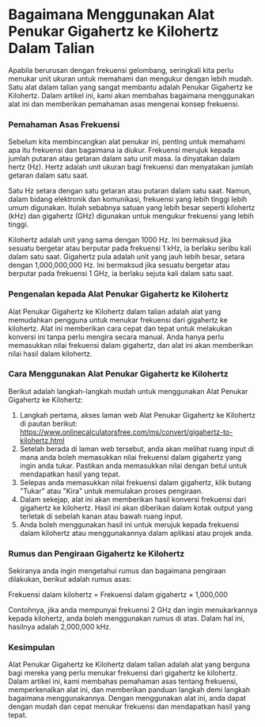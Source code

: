Bagaimana Menggunakan Alat Penukar Gigahertz ke Kilohertz Dalam Talian
======================================================================

Apabila berurusan dengan frekuensi gelombang, seringkali kita perlu menukar unit ukuran untuk memahami dan mengukur dengan lebih mudah. Satu alat dalam talian yang sangat membantu adalah Penukar Gigahertz ke Kilohertz. Dalam artikel ini, kami akan membahas bagaimana menggunakan alat ini dan memberikan pemahaman asas mengenai konsep frekuensi.

### Pemahaman Asas Frekuensi

Sebelum kita membincangkan alat penukar ini, penting untuk memahami apa itu frekuensi dan bagaimana ia diukur. Frekuensi merujuk kepada jumlah putaran atau getaran dalam satu unit masa. Ia dinyatakan dalam hertz (Hz). Hertz adalah unit ukuran bagi frekuensi dan menyatakan jumlah getaran dalam satu saat.

Satu Hz setara dengan satu getaran atau putaran dalam satu saat. Namun, dalam bidang elektronik dan komunikasi, frekuensi yang lebih tinggi lebih umum digunakan. Itulah sebabnya satuan yang lebih besar seperti kilohertz (kHz) dan gigahertz (GHz) digunakan untuk mengukur frekuensi yang lebih tinggi.

Kilohertz adalah unit yang sama dengan 1000 Hz. Ini bermaksud jika sesuatu bergetar atau berputar pada frekuensi 1 kHz, ia berlaku seribu kali dalam satu saat. Gigahertz pula adalah unit yang jauh lebih besar, setara dengan 1,000,000,000 Hz. Ini bermaksud jika sesuatu bergetar atau berputar pada frekuensi 1 GHz, ia berlaku sejuta kali dalam satu saat.

### Pengenalan kepada Alat Penukar Gigahertz ke Kilohertz

Alat Penukar Gigahertz ke Kilohertz dalam talian adalah alat yang memudahkan pengguna untuk menukar frekuensi dari gigahertz ke kilohertz. Alat ini memberikan cara cepat dan tepat untuk melakukan konversi ini tanpa perlu mengira secara manual. Anda hanya perlu memasukkan nilai frekuensi dalam gigahertz, dan alat ini akan memberikan nilai hasil dalam kilohertz.

### Cara Menggunakan Alat Penukar Gigahertz ke Kilohertz

Berikut adalah langkah-langkah mudah untuk menggunakan Alat Penukar Gigahertz ke Kilohertz:

1. Langkah pertama, akses laman web Alat Penukar Gigahertz ke Kilohertz di pautan berikut: <https://www.onlinecalculatorsfree.com/ms/convert/gigahertz-to-kilohertz.html>
2. Setelah berada di laman web tersebut, anda akan melihat ruang input di mana anda boleh memasukkan nilai frekuensi dalam gigahertz yang ingin anda tukar. Pastikan anda memasukkan nilai dengan betul untuk mendapatkan hasil yang tepat.
3. Selepas anda memasukkan nilai frekuensi dalam gigahertz, klik butang "Tukar" atau "Kira" untuk memulakan proses pengiraan.
4. Dalam sekejap, alat ini akan memberikan hasil konversi frekuensi dari gigahertz ke kilohertz. Hasil ini akan diberikan dalam kotak output yang terletak di sebelah kanan atau bawah ruang input.
5. Anda boleh menggunakan hasil ini untuk merujuk kepada frekuensi dalam kilohertz atau menggunakannya dalam aplikasi atau projek anda.

### Rumus dan Pengiraan Gigahertz ke Kilohertz

Sekiranya anda ingin mengetahui rumus dan bagaimana pengiraan dilakukan, berikut adalah rumus asas:

Frekuensi dalam kilohertz = Frekuensi dalam gigahertz × 1,000,000

Contohnya, jika anda mempunyai frekuensi 2 GHz dan ingin menukarkannya kepada kilohertz, anda boleh menggunakan rumus di atas. Dalam hal ini, hasilnya adalah 2,000,000 kHz.

### Kesimpulan

Alat Penukar Gigahertz ke Kilohertz dalam talian adalah alat yang berguna bagi mereka yang perlu menukar frekuensi dari gigahertz ke kilohertz. Dalam artikel ini, kami membahas pemahaman asas tentang frekuensi, memperkenalkan alat ini, dan memberikan panduan langkah demi langkah bagaimana menggunakannya. Dengan menggunakan alat ini, anda dapat dengan mudah dan cepat menukar frekuensi dan mendapatkan hasil yang tepat.